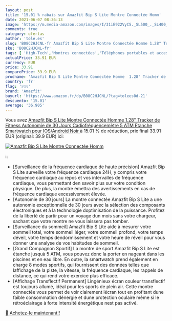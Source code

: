 ```yaml
---
layout: post
title: '15.01 % rabais sur Amazfit Bip S Lite Montre Connectée Homm'
date: 2021-06-07 08:36:13
image: 'https://m.media-amazon.com/images/I/31iE922VyCS._SL500_._SL400_.jpg'
comments: true
category: ofertas
author: 'tole.es'
slug: 'B08C2HJCNL-fr Amazfit Bip S Lite Montre Connectée Homme 1.28" Tracker de...'
sku: 'B08C2HJCNL-fr'
tags: [ 'High-Tech','Montres connectées','Téléphones portables et accessoires','amazfit', ]
actualPrice: 33.91 EUR
currency: EUR
price: 33.91
comparePrice: 39.9 EUR
prodname: 'Amazfit Bip S Lite Montre Connectée Homme  1.28" Tracker de Fitness  Autonomie de 30 Jours  Cadiofréquencemètre  5 ATM Etanche Smartwatch pour IOS/Android Noir '
country: 'fr'
flag: '🇫🇷'
brand: 'Amazfit'
buyurl: 'https://www.amazon.fr/dp/B08C2HJCNL/?tag=tolees0d-21'
descuento: '15.01'
average: '36.905'
---
```


Vous avez [Amazfit Bip S Lite Montre Connectée Homme  1.28" Tracker de Fitness  Autonomie de 30 Jours  Cadiofréquencemètre  5 ATM Etanche Smartwatch pour IOS/Android Noir ](https://www.amazon.fr/dp/B08C2HJCNL/?tag=tolees0d-21)  à  15.01 % de réduction, prix final  33.91 EUR (original: 39.9 EUR) ici:

[![Amazfit Bip S Lite Montre Connectée Homm](https://m.media-amazon.com/images/I/31iE922VyCS._SL500_._SL400_.jpg)](https://www.amazon.fr/dp/B08C2HJCNL/?tag=tolees0d-21)

ℹ️:

- [Surveillance de la fréquence cardiaque de haute précision] Amazfit Bip S Lite surveille votre fréquence cardiaque 24H, y compris votre fréquence cardiaque au repos et vos intervalles de fréquence cardiaque, vous permettant den savoir plus sur votre condition physique. De plus, la montre émettra des avertissements en cas de fréquence cardiaque excessivement élevée.
- [Autonomie de 30 jours] La montre connectée Amazfit Bip S Lite a une autonomie exceptionnelle de 30 jours avec la sélection des composants électroniques et à la technologie doptimisation de la puissance. Profitez de la liberté de partir pour un voyage dun mois sans votre chargeur, sachant que votre montre ne vous laissera pas tomber.
- [Surveillance du sommeil] Amazfit Bip S Lite aide à mesurer votre sommeil total, votre sommeil léger, votre sommeil profond, votre temps déveil, votre temps dendormissement et votre heure de réveil pour vous donner une analyse de vos habitudes de sommeil.
- [Grand Compagnon Sportif] La montre de sport Amazfit Bip S Lite est étanche jusquà 5 ATM, vous pouvez donc la porter en nageant dans les piscines et en eau libre. En outre, la smartwatch prend également en charge 8 modes sportifs, qui fournissent des données telles que laffichage de la piste, la vitesse, la fréquence cardiaque, les rappels de distance, ce qui rend votre exercice plus efficace.
- [Affichage Transflectif Permanent] Lingénieux écran couleur transflectif est toujours allumé, idéal pour les sports de plein air. Cette montre connectée vous permet de voir clairement lécran tout en profitant dune faible consommation dénergie et dune protection oculaire même si le rétroéclairage à forte intensité énergétique nest pas activé.

[🛒 Achetez-le maintenant!!](https://www.amazon.fr/dp/B08C2HJCNL/?tag=tolees0d-21)

